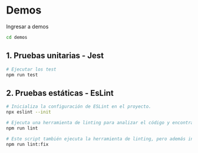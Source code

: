 # Demos

Ingresar a demos

```sh
cd demos
```

## 1. Pruebas unitarias - Jest

```sh
# Ejecutar los test
npm run test
```

## 2. Pruebas estáticas - EsLint

```sh
# Inicializa la configuración de ESLint en el proyecto.
npx eslint --init

# Ejecuta una herramienta de linting para analizar el código y encontrar posibles errores o problemas de estilo
npm run lint

# Este script también ejecuta la herramienta de linting, pero además intenta corregir automáticamente los problemas encontrados
npm run lint:fix
```
